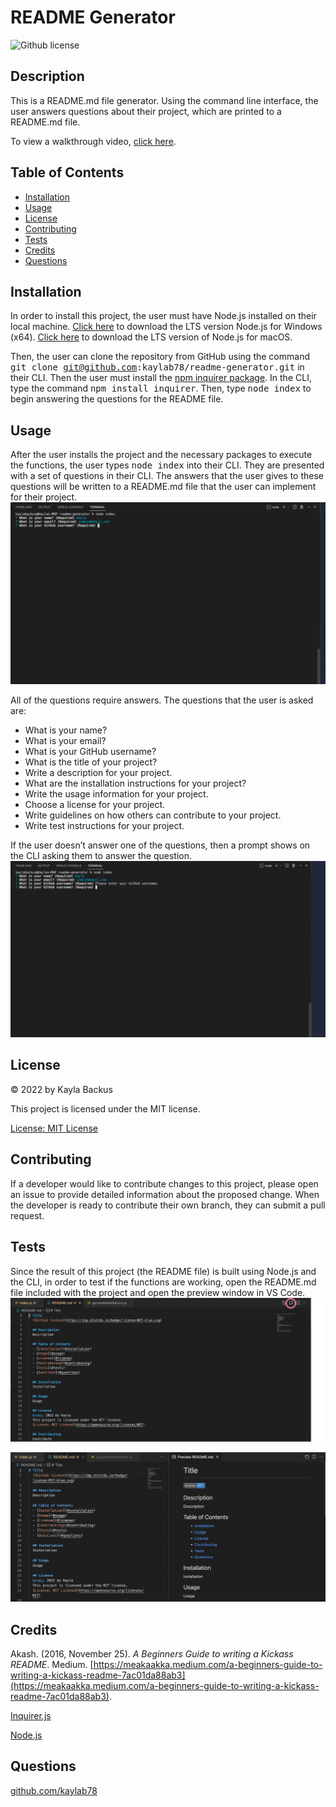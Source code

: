 # README Generator
  ![Github license](https://img.shields.io/badge/license-MIT-blue.svg)

  ## Description
  This is a README.md file generator. Using the command line interface, the user answers questions about their project, which are printed to a README.md file.

  To view a walkthrough video, [click here](https://drive.google.com/file/d/1U0VeICmo9BY_nri80eM1BINggOqf4Ira/view?usp=sharing).

  ## Table of Contents
  - [Installation](#installation)
  - [Usage](#usage)
  - [License](#license)
  - [Contributing](#contributing)
  - [Tests](#tests)
  - [Credits](#credits)
  - [Questions](#questions)

  ## Installation 
  In order to install this project, the user must have Node.js installed on their local machine. [Click here](https://nodejs.org/en/download/) to download the LTS version Node.js for Windows (x64). [Click here](https://nodejs.org/en/download/) to download the LTS version of Node.js for macOS.
  
  Then, the user can clone the repository from GitHub using the command <samp>git clone git@github.com:kaylab78/readme-generator.git</samp> in their CLI. Then the user must install the [npm inquirer package](https://www.npmjs.com/package/inquirer). In the CLI, type the command <samp>npm install inquirer</samp>. Then, type <samp>node index</samp> to begin answering the questions for the README file.

  ## Usage 
  After the user installs the project and the necessary packages to execute the functions, the user types <samp>node index</samp> into their CLI. They are presented with a set of questions in their CLI. The answers that the user gives to these questions will be written to a README.md file that the user can implement for their project.
  ![The command line interface is black, and in white lettering, the screen says “What is your name? (Required)” The user wrote, “Kayla.” The command line interface says, “What is your email? (Required)” The user wrote, “sample@email.com.”](images/screenshot-1.png)

  All of the questions require answers. The questions that the user is asked are:
  - What is your name?
  - What is your email?
  - What is your GitHub username?
  - What is the title of your project?
  - Write a description for your project.
  - What are the installation instructions for your project?
  - Write the usage information for your project.
  - Choose a license for your project.
  - Write guidelines on how others can contribute to your project.
  - Write test instructions for your project.

  If the user doesn’t answer one of the questions, then a prompt shows on the CLI asking them to answer the question.
  ![The command line interface is black, and in white lettering, the screen says “Please enter your GitHub username,” after the user tried to skip the question.](images/screenshot-2.png)

  ## License
  &copy; 2022 by Kayla Backus

  This project is licensed under the MIT license.

  [License: MIT License](https://opensource.org/licenses/MIT)

  ## Contributing 
  If a developer would like to contribute changes to this project, please open an issue to provide detailed information about the proposed change. When the developer is ready to contribute their own branch, they can submit a pull request. 
  
  ## Tests
  Since the result of this project (the README file) is built using Node.js and the CLI, in order to test if the functions are working, open the README.md file included with the project and open the preview window in VS Code.
  ![A window in VS code is open, and a pink circle is around an icon in the upper right corner. The icon looks like a small magnifying glass against a rectangle.](images/screenshot-3.png)

  ![The source code window and the preview window are open side-by-side on the screen.](images/screenshot-4.png)

  ## Credits
  Akash. (2016, November 25). *A Beginners Guide to writing a Kickass README*. Medium. [https://meakaakka.medium.com/a-beginners-guide-to-writing-a-kickass-readme-7ac01da88ab3](https://meakaakka.medium.com/a-beginners-guide-to-writing-a-kickass-readme-7ac01da88ab3).

  [Inquirer.js](https://www.npmjs.com/package/inquirer)

  [Node.js](https://nodejs.org/en/)

  ## Questions 
  [github.com/kaylab78](https://github.com/kaylab78)
